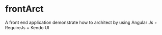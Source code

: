 frontArct
=========

A front end application demonstrate how to architect by using Angular Js + RequireJs + Kendo UI 
